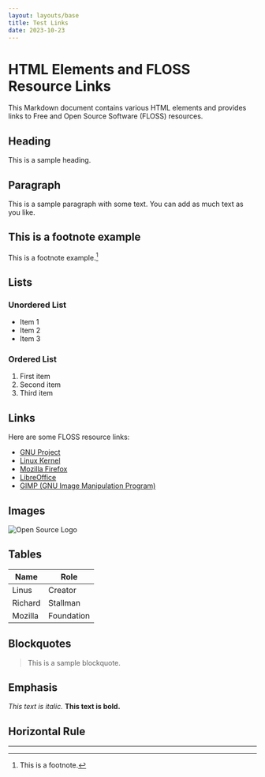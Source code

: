 ```yaml
---
layout: layouts/base
title: Test Links
date: 2023-10-23
---
```

# HTML Elements and FLOSS Resource Links

This Markdown document contains various HTML elements and provides links to Free and Open Source Software (FLOSS) resources.

## Heading
This is a sample heading.

## Paragraph
This is a sample paragraph with some text. You can add as much text as you like.

## This is a footnote example
This is a footnote example.[^1]

[^1]: This is a footnote.

## Lists

### Unordered List
- Item 1
- Item 2
- Item 3

### Ordered List
1. First item
2. Second item
3. Third item

## Links
Here are some FLOSS resource links:

- [GNU Project](https://www.gnu.org/)
- [Linux Kernel](https://www.kernel.org/)
- [Mozilla Firefox](https://www.mozilla.org/en-US/firefox/new/)
- [LibreOffice](https://www.libreoffice.org/)
- [GIMP (GNU Image Manipulation Program)](https://www.gimp.org/)

## Images
![Open Source Logo](https://upload.wikimedia.org/wikipedia/commons/thumb/3/35/Tux.svg/500px-Tux.svg.png)

## Tables

| Name      | Role          |
|-----------|---------------|
| Linus     | Creator       |
| Richard   | Stallman      |
| Mozilla   | Foundation    |

## Blockquotes
> This is a sample blockquote.

## Emphasis
*This text is italic.*
**This text is bold.**

## Horizontal Rule
---
